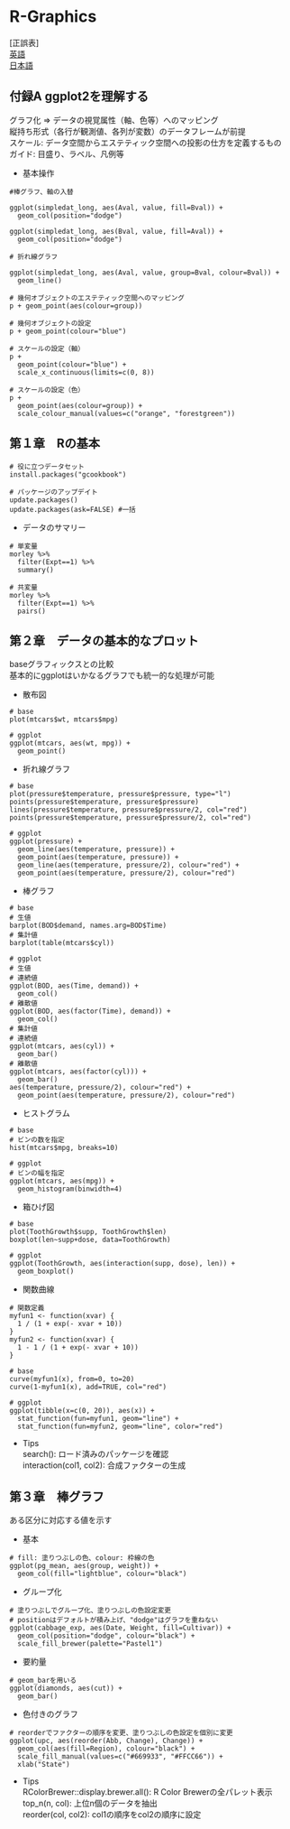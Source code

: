 # R-Graphics

[正誤表]  
[英語](https://www.oreilly.com/library/view/r-graphics-cookbook/9781491978597/)  
[日本語](https://www.oreilly.co.jp/books/9784873118925/)  


## 付録A ggplot2を理解する  

グラフ化 ⇒ データの視覚属性（軸、色等）へのマッピング  
縦持ち形式（各行が観測値、各列が変数）のデータフレームが前提  
スケール: データ空間からエステティック空間への投影の仕方を定義するもの  
ガイド: 目盛り、ラベル、凡例等  

* 基本操作  
~~~
#棒グラフ、軸の入替

ggplot(simpledat_long, aes(Aval, value, fill=Bval)) +
  geom_col(position="dodge")

ggplot(simpledat_long, aes(Bval, value, fill=Aval)) +
  geom_col(position="dodge")

# 折れ線グラフ

ggplot(simpledat_long, aes(Aval, value, group=Bval, colour=Bval)) +
  geom_line()

# 幾何オブジェクトのエステティック空間へのマッピング
p + geom_point(aes(colour=group))

# 幾何オブジェクトの設定
p + geom_point(colour="blue")

# スケールの設定（軸）
p + 
  geom_point(colour="blue") +
  scale_x_continuous(limits=c(0, 8))

# スケールの設定（色）
p + 
  geom_point(aes(colour=group)) +
  scale_colour_manual(values=c("orange", "forestgreen"))
~~~


## 第１章　Rの基本  

~~~
# 役に立つデータセット
install.packages("gcookbook")
~~~

~~~
# パッケージのアップデイト
update.packages()
update.packages(ask=FALSE) #一括
~~~

* データのサマリー
~~~
# 単変量
morley %>%
  filter(Expt==1) %>%
  summary()

# 共変量
morley %>%
  filter(Expt==1) %>%
  pairs()
~~~


## 第２章　データの基本的なプロット  

baseグラフィックスとの比較  
基本的にggplotはいかなるグラフでも統一的な処理が可能  

* 散布図  
~~~
# base
plot(mtcars$wt, mtcars$mpg)

# ggplot
ggplot(mtcars, aes(wt, mpg)) +
  geom_point()
~~~

* 折れ線グラフ  
~~~
# base
plot(pressure$temperature, pressure$pressure, type="l")
points(pressure$temperature, pressure$pressure)
lines(pressure$temperature, pressure$pressure/2, col="red")
points(pressure$temperature, pressure$pressure/2, col="red")

# ggplot
ggplot(pressure) +
  geom_line(aes(temperature, pressure)) +
  geom_point(aes(temperature, pressure)) +
  geom_line(aes(temperature, pressure/2), colour="red") +
  geom_point(aes(temperature, pressure/2), colour="red")
~~~

* 棒グラフ  
~~~
# base
# 生値
barplot(BOD$demand, names.arg=BOD$Time)
# 集計値
barplot(table(mtcars$cyl))

# ggplot
# 生値  
# 連続値
ggplot(BOD, aes(Time, demand)) +
  geom_col()
# 離散値
ggplot(BOD, aes(factor(Time), demand)) +
  geom_col()
# 集計値
# 連続値
ggplot(mtcars, aes(cyl)) +
  geom_bar()
# 離散値
ggplot(mtcars, aes(factor(cyl))) +
  geom_bar()
aes(temperature, pressure/2), colour="red") +
  geom_point(aes(temperature, pressure/2), colour="red")
~~~

* ヒストグラム  
~~~
# base
# ビンの数を指定
hist(mtcars$mpg, breaks=10)

# ggplot
# ビンの幅を指定
ggplot(mtcars, aes(mpg)) +
  geom_histogram(binwidth=4)
~~~

* 箱ひげ図  
~~~
# base
plot(ToothGrowth$supp, ToothGrowth$len)
boxplot(len~supp+dose, data=ToothGrowth)

# ggplot
ggplot(ToothGrowth, aes(interaction(supp, dose), len)) +
  geom_boxplot()
~~~

* 関数曲線  
~~~
# 関数定義
myfun1 <- function(xvar) {
  1 / (1 + exp(- xvar + 10))
}
myfun2 <- function(xvar) {
  1 - 1 / (1 + exp(- xvar + 10))
}

# base
curve(myfun1(x), from=0, to=20)
curve(1-myfun1(x), add=TRUE, col="red")

# ggplot
ggplot(tibble(x=c(0, 20)), aes(x)) +
  stat_function(fun=myfun1, geom="line") + 
  stat_function(fun=myfun2, geom="line", color="red")
~~~

* Tips  
search(): ロード済みのパッケージを確認  
interaction(col1, col2): 合成ファクターの生成  


## 第３章　棒グラフ    

ある区分に対応する値を示す  

* 基本  
~~~
# fill: 塗りつぶしの色、colour: 枠線の色
ggplot(pg_mean, aes(group, weight)) +
  geom_col(fill="lightblue", colour="black")
~~~

* グループ化  
~~~
# 塗りつぶしでグループ化、塗りつぶしの色設定変更
# positionはデフォルトが積み上げ、"dodge"はグラフを重ねない
ggplot(cabbage_exp, aes(Date, Weight, fill=Cultivar)) +
  geom_col(position="dodge", colour="black") +
  scale_fill_brewer(palette="Pastel1")
~~~

* 要約量  
~~~
# geom_barを用いる
ggplot(diamonds, aes(cut)) +
  geom_bar()
~~~

* 色付きのグラフ  
~~~
# reorderでファクターの順序を変更、塗りつぶしの色設定を個別に変更
ggplot(upc, aes(reorder(Abb, Change), Change)) +
  geom_col(aes(fill=Region), colour="black") +
  scale_fill_manual(values=c("#669933", "#FFCC66")) +
  xlab("State")
~~~

* Tips  
RColorBrewer::display.brewer.all(): R Color Brewerの全パレット表示  
top_n(n, col): 上位n個のデータを抽出  
reorder(col, col2): col1の順序をcol2の順序に設定
